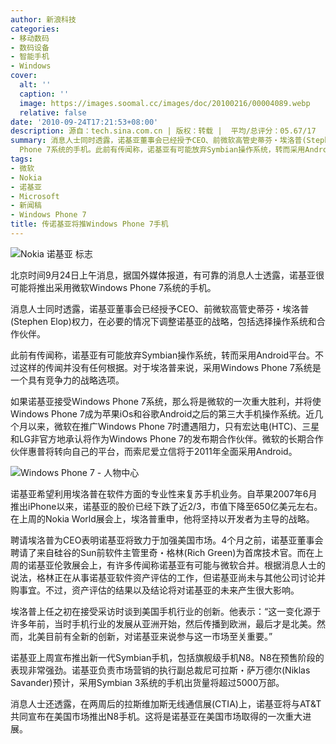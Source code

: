 ```yaml
---
author: 新浪科技
categories:
- 移动数码
- 数码设备
- 智能手机
- Windows
cover:
  alt: ''
  caption: ''
  image: https://images.soomal.cc/images/doc/20100216/00004089.webp
  relative: false
date: '2010-09-24T17:21:53+08:00'
description: 源自：tech.sina.com.cn | 版权：转载 |  平均/总评分：05.67/17
summary: 消息人士同时透露，诺基亚董事会已经授予CEO、前微软高管史蒂芬・埃洛普(Stephen Elop)权力，在必要的情况下调整诺基亚的战略，包括选择操作系统和合作伙伴。诺基亚很可能将推出采用微软Windows
  Phone 7系统的手机。此前有传闻称，诺基亚有可能放弃Symbian操作系统，转而采用Android平台。不过这样的传闻并没有任何根据。
tags:
- 微软
- Nokia
- 诺基亚
- Microsoft
- 新闻稿
- Windows Phone 7
title: 传诺基亚将推Windows Phone 7手机
---
```


![Nokia 诺基亚 标志](https://images.soomal.cc/images/doc/20091107/00003043.webp)



北京时间9月24日上午消息，据国外媒体报道，有可靠的消息人士透露，诺基亚很可能将推出采用微软Windows Phone 7系统的手机。



消息人士同时透露，诺基亚董事会已经授予CEO、前微软高管史蒂芬・埃洛普(Stephen Elop)权力，在必要的情况下调整诺基亚的战略，包括选择操作系统和合作伙伴。



此前有传闻称，诺基亚有可能放弃Symbian操作系统，转而采用Android平台。不过这样的传闻并没有任何根据。对于埃洛普来说，采用Windows Phone 7系统是一个具有竞争力的战略选项。



如果诺基亚接受Windows Phone 7系统，那么将是微软的一次重大胜利，并将使Windows Phone 7成为苹果iOs和谷歌Android之后的第三大手机操作系统。近几个月以来，微软在推广Windows Phone 7时遭遇阻力，只有宏达电(HTC)、三星和LG非官方地承认将作为Windows Phone 7的发布期合作伙伴。微软的长期合作伙伴惠普将转向自己的平台，而索尼爱立信将于2011年全面采用Android。



![Windows Phone 7 - 人物中心](https://images.soomal.cc/images/doc/20100216/00004089.webp)



诺基亚希望利用埃洛普在软件方面的专业性来复苏手机业务。自苹果2007年6月推出iPhone以来，诺基亚的股价已经下跌了近2/3，市值下降至650亿美元左右。在上周的Nokia World展会上，埃洛普重申，他将坚持以开发者为主导的战略。



聘请埃洛普为CEO表明诺基亚将致力于加强美国市场。4个月之前，诺基亚董事会聘请了来自硅谷的Sun前软件主管里奇・格林(Rich Green)为首席技术官。而在上周的诺基亚伦敦展会上，有许多传闻称诺基亚有可能与微软合并。根据消息人士的说法，格林正在从事诺基亚软件资产评估的工作，但诺基亚尚未与其他公司讨论并购事宜。不过，资产评估的结果以及结论将对诺基亚的未来产生很大影响。



埃洛普上任之初在接受采访时谈到美国手机行业的创新。他表示：“这一变化源于许多年前，当时手机行业的发展从亚洲开始，然后传播到欧洲，最后才是北美。然而，北美目前有全新的创新，对诺基亚来说参与这一市场至关重要。”



诺基亚上周宣布推出新一代Symbian手机，包括旗舰级手机N8。N8在预售阶段的表现非常强劲。诺基亚负责市场营销的执行副总裁尼可拉斯・萨万德尔(Niklas Savander)预计，采用Symbian 3系统的手机出货量将超过5000万部。



消息人士还透露，在两周后的拉斯维加斯无线通信展(CTIA)上，诺基亚将与AT&T共同宣布在美国市场推出N8手机。这将是诺基亚在美国市场取得的一次重大进展。